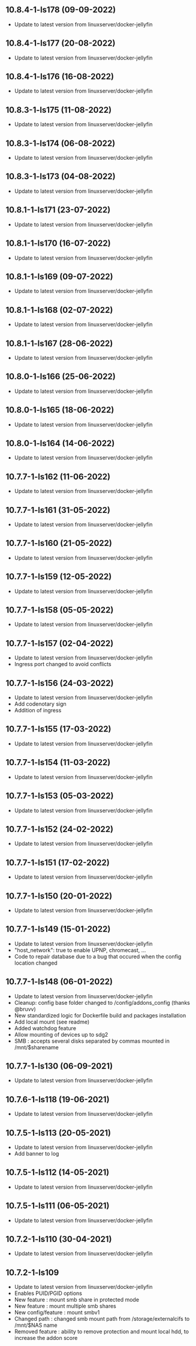 
## 10.8.4-1-ls178 (09-09-2022)
- Update to latest version from linuxserver/docker-jellyfin
## 10.8.4-1-ls177 (20-08-2022)

- Update to latest version from linuxserver/docker-jellyfin

## 10.8.4-1-ls176 (16-08-2022)

- Update to latest version from linuxserver/docker-jellyfin

## 10.8.3-1-ls175 (11-08-2022)

- Update to latest version from linuxserver/docker-jellyfin

## 10.8.3-1-ls174 (06-08-2022)

- Update to latest version from linuxserver/docker-jellyfin

## 10.8.3-1-ls173 (04-08-2022)

- Update to latest version from linuxserver/docker-jellyfin

## 10.8.1-1-ls171 (23-07-2022)

- Update to latest version from linuxserver/docker-jellyfin

## 10.8.1-1-ls170 (16-07-2022)

- Update to latest version from linuxserver/docker-jellyfin

## 10.8.1-1-ls169 (09-07-2022)

- Update to latest version from linuxserver/docker-jellyfin

## 10.8.1-1-ls168 (02-07-2022)

- Update to latest version from linuxserver/docker-jellyfin

## 10.8.1-1-ls167 (28-06-2022)

- Update to latest version from linuxserver/docker-jellyfin

## 10.8.0-1-ls166 (25-06-2022)

- Update to latest version from linuxserver/docker-jellyfin

## 10.8.0-1-ls165 (18-06-2022)

- Update to latest version from linuxserver/docker-jellyfin

## 10.8.0-1-ls164 (14-06-2022)

- Update to latest version from linuxserver/docker-jellyfin

## 10.7.7-1-ls162 (11-06-2022)

- Update to latest version from linuxserver/docker-jellyfin

## 10.7.7-1-ls161 (31-05-2022)

- Update to latest version from linuxserver/docker-jellyfin

## 10.7.7-1-ls160 (21-05-2022)

- Update to latest version from linuxserver/docker-jellyfin

## 10.7.7-1-ls159 (12-05-2022)

- Update to latest version from linuxserver/docker-jellyfin

## 10.7.7-1-ls158 (05-05-2022)

- Update to latest version from linuxserver/docker-jellyfin

## 10.7.7-1-ls157 (02-04-2022)

- Update to latest version from linuxserver/docker-jellyfin
- Ingress port changed to avoid conflicts

## 10.7.7-1-ls156 (24-03-2022)

- Update to latest version from linuxserver/docker-jellyfin
- Add codenotary sign
- Addition of ingress

## 10.7.7-1-ls155 (17-03-2022)

- Update to latest version from linuxserver/docker-jellyfin

## 10.7.7-1-ls154 (11-03-2022)

- Update to latest version from linuxserver/docker-jellyfin

## 10.7.7-1-ls153 (05-03-2022)

- Update to latest version from linuxserver/docker-jellyfin

## 10.7.7-1-ls152 (24-02-2022)

- Update to latest version from linuxserver/docker-jellyfin

## 10.7.7-1-ls151 (17-02-2022)

- Update to latest version from linuxserver/docker-jellyfin

## 10.7.7-1-ls150 (20-01-2022)

- Update to latest version from linuxserver/docker-jellyfin

## 10.7.7-1-ls149 (15-01-2022)

- Update to latest version from linuxserver/docker-jellyfin
- "host_network": true to enable UPNP, chromecast, ...
- Code to repair database due to a bug that occured when the config location changed

## 10.7.7-1-ls148 (06-01-2022)

- Update to latest version from linuxserver/docker-jellyfin
- Cleanup: config base folder changed to /config/addons_config (thanks @bruvv)
- New standardized logic for Dockerfile build and packages installation
- Add local mount (see readme)
- Added watchdog feature
- Allow mounting of devices up to sdg2
- SMB : accepts several disks separated by commas mounted in /mnt/$sharename

## 10.7.7-1-ls130 (06-09-2021)

- Update to latest version from linuxserver/docker-jellyfin

## 10.7.6-1-ls118 (19-06-2021)

- Update to latest version from linuxserver/docker-jellyfin

## 10.7.5-1-ls113 (20-05-2021)

- Update to latest version from linuxserver/docker-jellyfin
- Add banner to log

## 10.7.5-1-ls112 (14-05-2021)

- Update to latest version from linuxserver/docker-jellyfin

## 10.7.5-1-ls111 (06-05-2021)

- Update to latest version from linuxserver/docker-jellyfin

## 10.7.2-1-ls110 (30-04-2021)

- Update to latest version from linuxserver/docker-jellyfin

## 10.7.2-1-ls109

- Update to latest version from linuxserver/docker-jellyfin
- Enables PUID/PGID options
- New feature : mount smb share in protected mode
- New feature : mount multiple smb shares
- New config/feature : mount smbv1
- Changed path : changed smb mount path from /storage/externalcifs to /mnt/$NAS name
- Removed feature : ability to remove protection and mount local hdd, to increase the addon score
